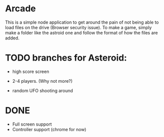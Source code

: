 # Arcade

  This is a simple node application to get around the pain of not being able to load files on the drive (Browser security issue). To make a game, simply make a folder like the astroid one and follow the format of how the files are added.
  

# TODO branches for Asteroid:
- high score screen

- 2-4 players. (Why not more?)
- random UFO shooting around

# DONE 
- Full screen support
- Controller support (chrome for now)
